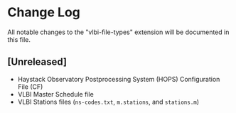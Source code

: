 # Change Log

All notable changes to the "vlbi-file-types" extension will be documented in this file.

## [Unreleased]

- Haystack Observatory Postprocessing System (HOPS) Configuration File (CF)
- VLBI Master Schedule file
- VLBI Stations files (`ns-codes.txt`, `m.stations`, and `stations.m`)
